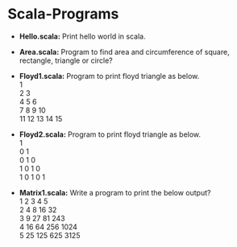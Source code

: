 Scala-Programs
==============
* <b>Hello.scala:</b> Print hello world in scala.

* <b>Area.scala:</b> Program to find area and circumference of square, rectangle, triangle or circle? 

* <b>Floyd1.scala:</b> Program to print floyd triangle as below.<br>
 1<br> 
 2   3<br> 
 4   5   6<br> 
 7   8   9   10<br> 
 11  12  13  14  15<br>

* <b>Floyd2.scala:</b> Program to print floyd triangle as below.<br>
 1 <br>
 0   1 <br>
 0   1   0 <br>
 1   0   1   0 <br>
 1   0   1   0  1<br>

* <b>Matrix1.scala:</b> Write a program to print the below output?<br>
 1  2   3    4    5<br>
 2  4   8    16   32<br>
 3  9   27   81   243<br>
 4  16  64   256  1024<br>
 5  25  125  625  3125<br>
